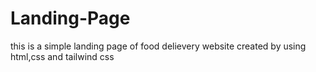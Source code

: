 # Landing-Page
this is a simple landing page of food delievery website created by using html,css and tailwind css
